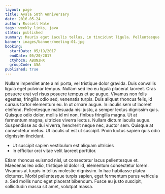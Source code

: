 ```yaml
---
layout: page
title: Ayala 50th Anniversary
date: 2016-05-24
author: Russell Hale
tags: weekly links, java
status: published
summary: Mauris eget iaculis tellus, in tincidunt ligula. Pellentesque in.
banner: images/banner/meeting-01.jpg
booking:
  startDate: 05/19/2017
  endDate: 05/20/2017
  ctyhocn: ABQNJHX
  groupCode: A5A
published: true
---
```

Nullam imperdiet ante a mi porta, vel tristique dolor gravida. Duis convallis ligula eget pulvinar tempus. Nullam sed leo eu ligula placerat laoreet. Cras posuere erat vel risus posuere tempus et ac augue. Vivamus non felis egestas, fringilla odio sed, venenatis turpis. Duis aliquet rhoncus felis, id cursus tortor elementum eu. In ut ornare augue. In iaculis sem ut laoreet eleifend. Pellentesque malesuada nisi justo, a semper lectus dignissim quis. Quisque odio dolor, mollis id mi non, finibus fringilla magna. Ut at fermentum magna, ultricies viverra lectus. Nullam dictum iaculis augue. Suspendisse ac dui viverra, hendrerit neque nec, auctor sem. Quisque at consectetur metus. Ut iaculis ut est ut suscipit. Proin luctus sapien quis odio dignissim tincidunt.

* Ut suscipit sapien vestibulum est aliquam ultricies
* In efficitur orci vitae velit laoreet porttitor.

Etiam rhoncus euismod nisl, ut consectetur lacus pellentesque et. Maecenas leo odio, tristique id dolor id, elementum consectetur lorem. Vivamus at turpis in tellus molestie dignissim. In hac habitasse platea dictumst. Morbi pellentesque turpis sapien, eget fermentum purus vehicula a. Sed mollis nunc eget placerat bibendum. Fusce eu justo suscipit, sollicitudin massa sit amet, volutpat massa.
